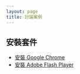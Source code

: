```yaml
---
layout: page
title: 討論案例
---
```



## 安裝套件

* [安裝 Google Chrome](/book-ubuntu-qna/read/case/google-chrome/)
* [安裝 Adobe Flash Player](/book-ubuntu-qna/read/case/adobe-flash-player/)
